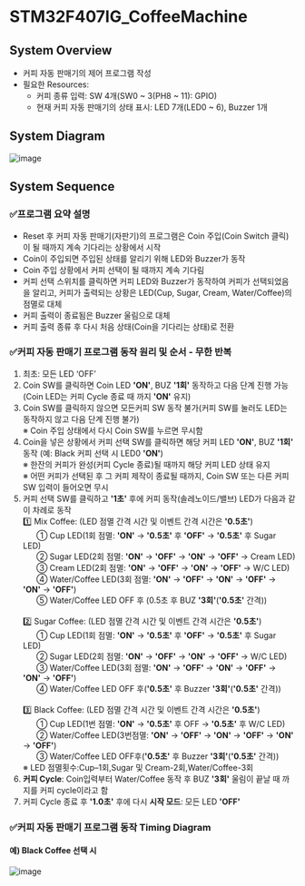# STM32F407IG_CoffeeMachine
## System Overview
- 커피 자동 판매기의 제어 프로그램 작성
- 필요한 Resources:
  - 커피 종류 입력: SW 4개(SW0 ~ 3(PH8 ~ 11): GPIO)
  - 현재 커피 자동 판매기의 상태 표시: LED 7개(LED0 ~ 6), Buzzer 1개

## System Diagram
![image](https://github.com/user-attachments/assets/3807498c-f136-463f-bc54-22d4938147a0)

## System Sequence
### ✅프로그램 요약 설명
- Reset 후 커피 자동 판매기(자판기)의 프로그램은 Coin 주입(Coin Switch 클릭)이 될 때까지 계속 기다리는 상황에서 시작
- Coin이 주입되면 주입된 상태를 알리기 위해 LED와 Buzzer가 동작
- Coin 주입 상황에서 커피 선택이 될 때까지 계속 기다림
- 커피 선택 스위치를 클릭하면 커피 LED와 Buzzer가 동작하여 커피가 선택되었음을 알리고, 커피가 출력되는 상황은 LED(Cup, Sugar, Cream, Water/Coffee)의 점멸로 대체
- 커피 출력이 종료됨은 Buzzer 울림으로 대체
- 커피 출력 종류 후 다시 처음 상태(Coin을 기다리는 상태)로 전환
### ✅커피 자동 판매기 프로그램 동작 원리 및 순서 - 무한 반복
1. 최초: 모든 LED ‘OFF’
2. Coin SW를 클릭하면 Coin LED **'ON'**, BUZ **'1회'** 동작하고 다음 단계 진행 가능(Coin LED는 커피 Cycle 종료 때 까지 **'ON'** 유지)
3. Coin SW를 클릭하지 않으면 모든커피 SW 동작 불가(커피 SW를 눌러도 LED는 동작하지 않고 다음 단계 진행 불가)
   <br/>※ Coin 주입 상태에서 다시 Coin SW를 누르면 무시함
4. Coin을 넣은 상황에서 커피 선택 SW를 클릭하면 해당 커피 LED **'ON'**, BUZ **'1회'** 동작 (예: Black 커피 선택 시 LED0 **'ON'**)
   <br/>※ 한잔의 커피가 완성(커피 Cycle 종료)될 때까지 해당 커피 LED 상태 유지
   <br/>※ 어떤 커피가 선택된 후 그 커피 제작이 종료될 때까지, Coin SW 또는 다른 커피 SW 입력이 들어오면 무시
5. 커피 선택 SW를 클릭하고 **'1초'** 후에 커피 동작(솔레노이드/밸브) LED가 다음과 같이 차례로 동작
   <br/>1️⃣ Mix Coffee: (LED 점멸 간격 시간 및 이벤트 간격 시간은 **'0.5초'**)
         <br/>&nbsp;&nbsp;&nbsp;&nbsp;&nbsp;&nbsp;① Cup LED(1회 점멸: **'ON'** → **'0.5초'** 후 **'OFF'** → **'0.5초'** 후 Sugar LED)
         <br/>&nbsp;&nbsp;&nbsp;&nbsp;&nbsp;&nbsp;② Sugar LED(2회 점멸: **'ON'** → **'OFF'** → **'ON'** → **'OFF'** → Cream LED)
         <br/>&nbsp;&nbsp;&nbsp;&nbsp;&nbsp;&nbsp;③ Cream LED(2회 점멸: **'ON'** → **'OFF'** → **'ON'** → **'OFF'** → W/C LED)
         <br/>&nbsp;&nbsp;&nbsp;&nbsp;&nbsp;&nbsp;④ Water/Coffee LED(3회 점멸: **'ON'** → **'OFF'** → **'ON'** → **'OFF'** → **'ON'** → **'OFF'**)
         <br/>&nbsp;&nbsp;&nbsp;&nbsp;&nbsp;&nbsp;⑤ Water/Coffee LED OFF 후 (0.5초 후 BUZ **'3회'**(**'0.5초'** 간격))
   <br/>
   <br/>2️⃣ Sugar Coffee: (LED 점멸 간격 시간 및 이벤트 간격 시간은 **'0.5초'**)
         <br/>&nbsp;&nbsp;&nbsp;&nbsp;&nbsp;&nbsp;① Cup LED(1회 점멸: **'ON'** → **'0.5초'** 후 **'OFF'** → **'0.5초'** 후 Sugar LED)
         <br/>&nbsp;&nbsp;&nbsp;&nbsp;&nbsp;&nbsp;② Sugar LED(2회 점멸: **'ON'** → **'OFF'** → **'ON'** → **'OFF'** → W/C LED)
         <br/>&nbsp;&nbsp;&nbsp;&nbsp;&nbsp;&nbsp;③ Water/Coffee LED(3회 점멸: **'ON'** → **'OFF'** → **'ON'** → **'OFF'** → **'ON'** → **'OFF'**)
         <br/>&nbsp;&nbsp;&nbsp;&nbsp;&nbsp;&nbsp;④ Water/Coffee LED OFF 후(**'0.5초'** 후 Buzzer **'3회'**(**'0.5초'** 간격))
   <br/>
   <br/>3️⃣ Black Coffee: (LED 점멸 간격 시간 및 이벤트 간격 시간은 **'0.5초'**)
         <br/>&nbsp;&nbsp;&nbsp;&nbsp;&nbsp;&nbsp;① Cup LED(1번 점멸: **'ON'** → **'0.5초'** 후 OFF → **'0.5초'** 후 W/C LED)
         <br/>&nbsp;&nbsp;&nbsp;&nbsp;&nbsp;&nbsp;② Water/Coffee LED(3번점멸: **'ON'** → **'OFF'** → **'ON'** → **'OFF'** → **'ON'** → **'OFF'**)
         <br/>&nbsp;&nbsp;&nbsp;&nbsp;&nbsp;&nbsp;③ Water/Coffee LED OFF후(**'0.5초'** 후 Buzzer **'3회'**(**'0.5초'** 간격))
<br/>※ LED 점멸횟수:Cup–1회,Sugar 및 Cream-2회,Water/Coffee-3회
6. **커피 Cycle**: Coin입력부터 Water/Coffee 동작 후 BUZ **'3회'** 울림이 끝날 때 까지를 커피 cycle이라고 함
7. 커피 Cycle 종료 후 **'1.0초'** 후에 다시 **시작 모드**: 모든 LED **'OFF'**
### ✅커피 자동 판매기 프로그램 동작 Timing Diagram
#### 예) Black Coffee 선택 시
![image](https://github.com/user-attachments/assets/69d4938d-b7e5-43c0-859d-6cd3630b00f9)
